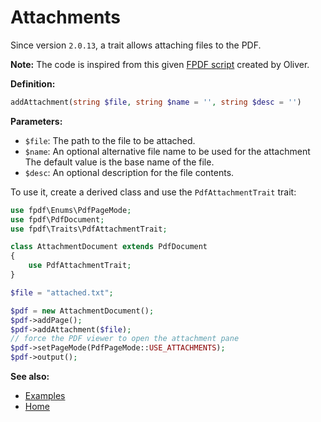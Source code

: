 # Attachments

Since version `2.0.13`, a trait allows attaching files to the PDF.

**Note:** The code is inspired from this given
[FPDF script](http://www.fpdf.org/en/script/script95.php) created by
Oliver.

**Definition:**

```php
addAttachment(string $file, string $name = '', string $desc = '')
```

**Parameters:**

- `$file`: The path to the file to be attached.
- `$name`: An optional alternative file name to be used for the attachment
  The default value is the base name of the file.
- `$desc`: An optional description for the file contents.

To use it, create a derived class and use the `PdfAttachmentTrait` trait:

```php
use fpdf\Enums\PdfPageMode;
use fpdf\PdfDocument;
use fpdf\Traits\PdfAttachmentTrait;

class AttachmentDocument extends PdfDocument
{
    use PdfAttachmentTrait;
}

$file = "attached.txt";

$pdf = new AttachmentDocument();
$pdf->addPage();
$pdf->addAttachment($file);
// force the PDF viewer to open the attachment pane
$pdf->setPageMode(PdfPageMode::USE_ATTACHMENTS);
$pdf->output();
```

**See also:**

- [Examples](examples.md)
- [Home](../README.md)
